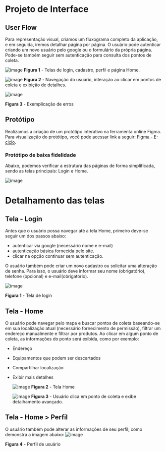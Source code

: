 
# Projeto de Interface

## User Flow

Para representação visual, criamos um fluxograma completo da aplicação, e em seguida, iremos detalhar página por página.
O usuário pode autenticar criando um novo usuário pelo google ou o formulário da própria página. Pode-se também seguir sem autenticação para consulta dos pontos de coleta.

![image](https://github.com/user-attachments/assets/661fb4b0-5622-4ff6-9787-ed30a47cd835)
**Figura 1** - Telas de login, cadastro, perfil e página Home.

![image](https://github.com/user-attachments/assets/6351e4fe-a3c3-41f2-a0a3-62dcd7bf54bd)
**Figura 2** - Navegação do usuário, interação ao clicar em pontos de coleta e exibição de detalhes.

![image](https://github.com/user-attachments/assets/3da7bc58-731c-44b3-96cc-23b6aad02f20)

**Figura 3** - Exemplicação de erros

## Protótipo

Realizamos a criação de um protótipo interativo na ferramenta online Figma. Para visualização do protótipo, você pode acessar link a seguir: <a href="https://www.figma.com/design/7nnBBJeeotzXBnAgp5Y8cQ/Projeto-Lixo?node-id=0-1&t=78glQwEsSvU1g55z-1">Figma - E-ciclo</a>.

### Protótipo de baixa fidelidade
Abaixo, podemos verificar a estrutura das páginas de forma simplificada, sendo as telas principais: Login e Home.

![image](https://github.com/user-attachments/assets/d41253db-cfe0-4b7f-9dbf-4fd4259b618c)

# Detalhamento das telas

## **Tela - Login**

Antes que o usuário possa navegar até a tela Home, primeiro deve-se seguir um dos passos abaixo: 
- autenticar via google (necessário nome e e-mail)
- autenticação básica fornecida pelo site.
- clicar na opção continuar sem autenticação.

O usuário também pode criar um novo cadastro ou solicitar uma alteração de senha. Para isso, o usuário deve informar seu nome (obrigatório), telefone (opcional) e e-mail(obrigatório).

![image](https://github.com/user-attachments/assets/deb1473a-5985-424f-ba7b-913bb65e21f8)

**Figura 1** - Tela de login


## **Tela - Home**
O usuário pode navegar pelo mapa e buscar pontos de coleta baseando-se em sua localização atual (necessário fornecimento de permissão), filtrar um endereço manualmente e filtrar por produtos.
Ao clicar em algum ponto de coleta, as informações do ponto será exibida, como por exemplo: 
- Endereço
- Equipamentos que podem ser descartados
- Compartilhar localização
- Exibir mais detalhes

  ![image](https://github.com/user-attachments/assets/2d6d50d2-0455-4be9-83c6-211ae6179e9c)
**Figura 2** - Tela Home

  ![image](https://github.com/user-attachments/assets/9e175e7e-d625-43d2-8906-22d8db09d42c)
**Figura 3** - Usuário clica em ponto de coleta e exibe detalhamento avançado.


## **Tela - Home > Perfil**
O usuário também pode alterar as informações de seu perfil, como demonstra a imagem abaixo:
 ![image](https://github.com/user-attachments/assets/230171a6-71cc-4cf2-86c3-79b251f8f1a4)
 
**Figura 4** - Perfil de usuário


